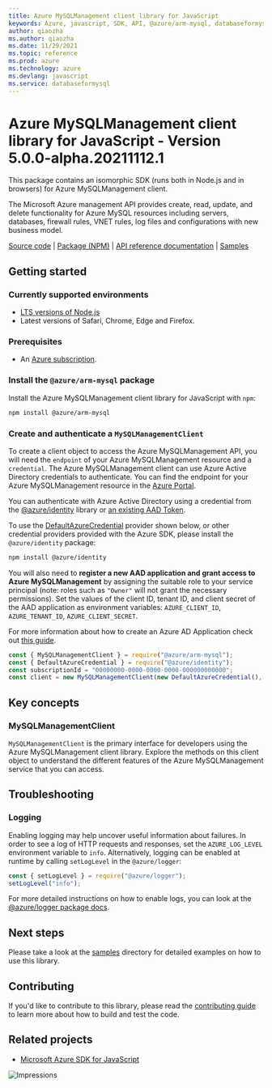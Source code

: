 ```yaml
---
title: Azure MySQLManagement client library for JavaScript
keywords: Azure, javascript, SDK, API, @azure/arm-mysql, databaseformysql
author: qiaozha
ms.author: qiaozha
ms.date: 11/29/2021
ms.topic: reference
ms.prod: azure
ms.technology: azure
ms.devlang: javascript
ms.service: databaseformysql
---
```


# Azure MySQLManagement client library for JavaScript - Version 5.0.0-alpha.20211112.1 


This package contains an isomorphic SDK (runs both in Node.js and in browsers) for Azure MySQLManagement client.

The Microsoft Azure management API provides create, read, update, and delete functionality for Azure MySQL resources including servers, databases, firewall rules, VNET rules, log files and configurations with new business model.

[Source code](https://github.com/Azure/azure-sdk-for-js/tree/main/sdk/mysql/arm-mysql) |
[Package (NPM)](https://www.npmjs.com/package/@azure/arm-mysql) |
[API reference documentation](https://docs.microsoft.com/javascript/api/@azure/arm-mysql) |
[Samples](https://github.com/Azure-Samples/azure-samples-js-management)

## Getting started

### Currently supported environments

- [LTS versions of Node.js](https://nodejs.org/about/releases/)
- Latest versions of Safari, Chrome, Edge and Firefox.

### Prerequisites

- An [Azure subscription][azure_sub].

### Install the `@azure/arm-mysql` package

Install the Azure MySQLManagement client library for JavaScript with `npm`:

```bash
npm install @azure/arm-mysql
```

### Create and authenticate a `MySQLManagementClient`

To create a client object to access the Azure MySQLManagement API, you will need the `endpoint` of your Azure MySQLManagement resource and a `credential`. The Azure MySQLManagement client can use Azure Active Directory credentials to authenticate.
You can find the endpoint for your Azure MySQLManagement resource in the [Azure Portal][azure_portal].

You can authenticate with Azure Active Directory using a credential from the [@azure/identity][azure_identity] library or [an existing AAD Token](https://github.com/Azure/azure-sdk-for-js/blob/master/sdk/identity/identity/samples/AzureIdentityExamples.md#authenticating-with-a-pre-fetched-access-token).

To use the [DefaultAzureCredential][defaultazurecredential] provider shown below, or other credential providers provided with the Azure SDK, please install the `@azure/identity` package:

```bash
npm install @azure/identity
```

You will also need to **register a new AAD application and grant access to Azure MySQLManagement** by assigning the suitable role to your service principal (note: roles such as `"Owner"` will not grant the necessary permissions).
Set the values of the client ID, tenant ID, and client secret of the AAD application as environment variables: `AZURE_CLIENT_ID`, `AZURE_TENANT_ID`, `AZURE_CLIENT_SECRET`.

For more information about how to create an Azure AD Application check out [this guide](https://docs.microsoft.com/azure/active-directory/develop/howto-create-service-principal-portal).

```javascript
const { MySQLManagementClient } = require("@azure/arm-mysql");
const { DefaultAzureCredential } = require("@azure/identity");
const subscriptionId = "00000000-0000-0000-0000-000000000000";
const client = new MySQLManagementClient(new DefaultAzureCredential(), subscriptionId);
```

## Key concepts

### MySQLManagementClient

`MySQLManagementClient` is the primary interface for developers using the Azure MySQLManagement client library. Explore the methods on this client object to understand the different features of the Azure MySQLManagement service that you can access.

## Troubleshooting

### Logging

Enabling logging may help uncover useful information about failures. In order to see a log of HTTP requests and responses, set the `AZURE_LOG_LEVEL` environment variable to `info`. Alternatively, logging can be enabled at runtime by calling `setLogLevel` in the `@azure/logger`:

```javascript
const { setLogLevel } = require("@azure/logger");
setLogLevel("info");
```

For more detailed instructions on how to enable logs, you can look at the [@azure/logger package docs](https://github.com/Azure/azure-sdk-for-js/tree/main/sdk/core/logger).

## Next steps

Please take a look at the [samples](https://github.com/Azure-Samples/azure-samples-js-management) directory for detailed examples on how to use this library.

## Contributing

If you'd like to contribute to this library, please read the [contributing guide](https://github.com/Azure/azure-sdk-for-js/blob/main/CONTRIBUTING.md) to learn more about how to build and test the code.

## Related projects

- [Microsoft Azure SDK for JavaScript](https://github.com/Azure/azure-sdk-for-js)

![Impressions](https://azure-sdk-impressions.azurewebsites.net/api/impressions/azure-sdk-for-js%2Fsdk%2Fmysql%2Farm-mysql%2FREADME.png)

[azure_cli]: https://docs.microsoft.com/cli/azure
[azure_sub]: https://azure.microsoft.com/free/
[azure_sub]: https://azure.microsoft.com/free/
[azure_portal]: https://portal.azure.com
[azure_identity]: https://github.com/Azure/azure-sdk-for-js/tree/main/sdk/identity/identity
[defaultazurecredential]: https://github.com/Azure/azure-sdk-for-js/tree/main/sdk/identity/identity#defaultazurecredential

